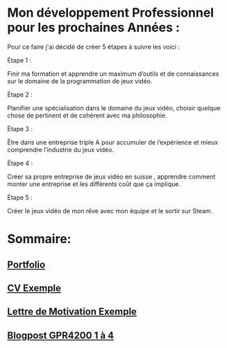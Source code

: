 # Mon développement Professionnel pour les prochaines Années :

Pour ce faire j'ai décidé de créer 5 étapes à suivre les voici :

Étape 1 :

Finir ma formation et apprendre un maximum d’outils et de connaissances sur le domaine de la programmation de jeux vidéo.

Étape 2 :

Planifier une spécialisation dans le domaine du jeux vidéo, choisir quelque chose de pertinent et de cohérent avec ma philosophie.

Étape 3 :

Être dans une entreprise triple A pour accumuler de l’expérience et mieux comprendre l’industrie du jeux vidéo.

Étape 4 :

Créer sa propre entreprise de jeux vidéo en suisse , apprendre comment monter une entreprise et les différents coût que ça implique.

Étape 5 : 

Créer le jeux vidéo de mon rêve avec mon équipe et le sortir sur Steam.



# Sommaire:

## [Portfolio](https://FlorianRossignol.github.io/Pages/BlogpostGPR4100.1)

## [CV Exemple](https://FlorianRossignol.github.io/Fichier/Cvexemple.pdf)

## [Lettre de Motivation Exemple](https://FlorianRossignol.github.io/Fichier/LM_exemple_florian_rossignol.pdf)

## [Blogpost GPR4200 1 à 4](https://FlorianRossignol.github.io/Pages/blogpost14)

